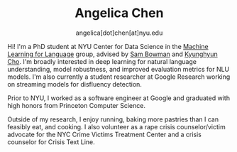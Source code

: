 <h1 align="center">
  Angelica Chen
</h1>
<p align="center">
  angelica[dot]chen[at]nyu.edu
</p>

Hi! I'm a PhD student at NYU Center for Data Science in the [Machine Learning for Language](https://wp.nyu.edu/ml2/) group, advised by [Sam Bowman](https://cims.nyu.edu/~sbowman/) and [Kyunghyun Cho](https://kyunghyuncho.me/). I'm broadly interested in deep learning for natural language understanding, model robustness, and improved evaluation metrics for NLU models. I'm also currently a student researcher at Google Research working on streaming models for disfluency detection.

Prior to NYU, I worked as a software engineer at Google and graduated with high honors from Princeton Computer Science.

Outside of my research, I enjoy running, baking more pastries than I can feasibly eat, and cooking. I also volunteer as a rape crisis counselor/victim advocate for the NYC Crime Victims Treatment Center and a crisis counselor for Crisis Text Line.
